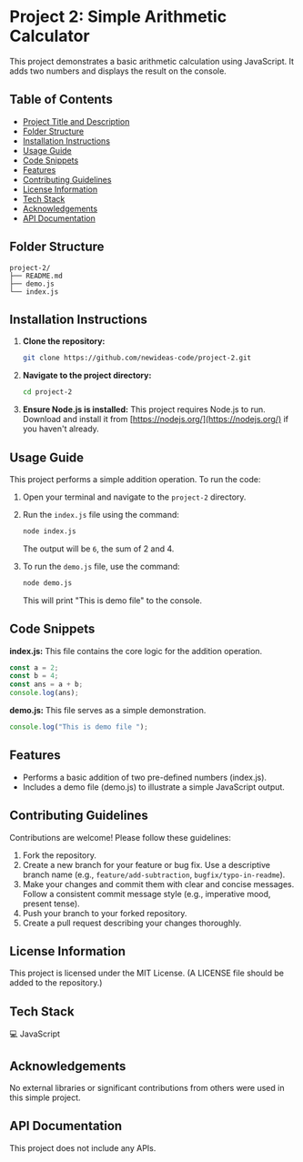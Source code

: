 # Project 2: Simple Arithmetic Calculator

This project demonstrates a basic arithmetic calculation using JavaScript. It adds two numbers and displays the result on the console.

## Table of Contents

- [Project Title and Description](#project-title-and-description)
- [Folder Structure](#folder-structure)
- [Installation Instructions](#installation-instructions)
- [Usage Guide](#usage-guide)
- [Code Snippets](#code-snippets)
- [Features](#features)
- [Contributing Guidelines](#contributing-guidelines)
- [License Information](#license-information)
- [Tech Stack](#tech-stack)
- [Acknowledgements](#acknowledgements)
- [API Documentation](#api-documentation)


## Folder Structure

```
project-2/
├── README.md
├── demo.js
└── index.js
```

## Installation Instructions

1. **Clone the repository:**
   ```bash
   git clone https://github.com/newideas-code/project-2.git
   ```
2. **Navigate to the project directory:**
   ```bash
   cd project-2
   ```
3. **Ensure Node.js is installed:**  This project requires Node.js to run.  Download and install it from [https://nodejs.org/](https://nodejs.org/) if you haven't already.


## Usage Guide

This project performs a simple addition operation. To run the code:

1. Open your terminal and navigate to the `project-2` directory.
2. Run the `index.js` file using the command:
   ```bash
   node index.js
   ```
   The output will be `6`, the sum of 2 and 4.

3. To run the `demo.js` file, use the command:
   ```bash
   node demo.js
   ```
   This will print "This is demo file" to the console.


## Code Snippets

**index.js:** This file contains the core logic for the addition operation.

```javascript
const a = 2;
const b = 4;
const ans = a + b;
console.log(ans);
```

**demo.js:** This file serves as a simple demonstration.

```javascript
console.log("This is demo file ");
```


## Features

- Performs a basic addition of two pre-defined numbers (index.js).
- Includes a demo file (demo.js) to illustrate a simple JavaScript output.


## Contributing Guidelines

Contributions are welcome! Please follow these guidelines:

1. Fork the repository.
2. Create a new branch for your feature or bug fix.  Use a descriptive branch name (e.g., `feature/add-subtraction`, `bugfix/typo-in-readme`).
3. Make your changes and commit them with clear and concise messages.  Follow a consistent commit message style (e.g., imperative mood, present tense).
4. Push your branch to your forked repository.
5. Create a pull request describing your changes thoroughly.


## License Information

This project is licensed under the MIT License.  (A LICENSE file should be added to the repository.)


## Tech Stack

💻 JavaScript


## Acknowledgements

No external libraries or significant contributions from others were used in this simple project.


## API Documentation

This project does not include any APIs.
